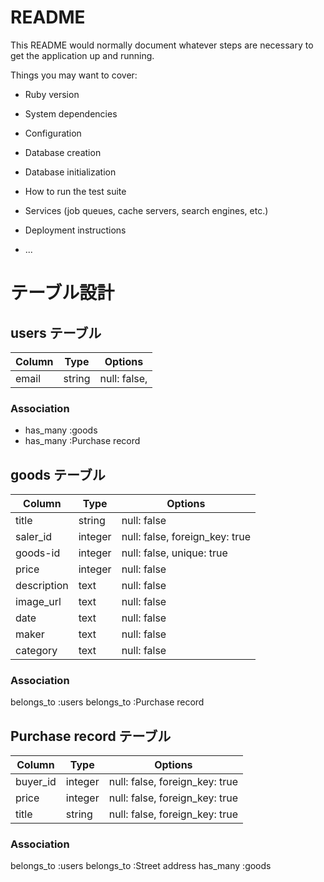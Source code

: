# README

This README would normally document whatever steps are necessary to get the
application up and running.

Things you may want to cover:

* Ruby version

* System dependencies

* Configuration

* Database creation

* Database initialization

* How to run the test suite

* Services (job queues, cache servers, search engines, etc.)

* Deployment instructions

* ...


# テーブル設計

## users テーブル

| Column   | Type   | Options     |
| -------- | ------ | ----------- |
| email    | string | null: false,|

### Association

- has_many :goods
- has_many :Purchase record


## goods テーブル

| Column      | Type    | Options                        |
| ------      | ------  | -----------                    |
| title       | string  | null: false                    |
| saler_id    | integer | null: false, foreign_key: true |
| goods-id    | integer | null: false, unique: true      |
| price       | integer | null: false                    |
| description | text    | null: false                    |
| image_url   | text    | null: false                    |
| date        | text    | null: false                    |
| maker       | text    | null: false                    |
| category    | text    | null: false                    |
### Association

  belongs_to :users
  belongs_to :Purchase record
##  Purchase record テーブル

| Column        | Type    | Options                         |
| ------        | ------  | -----------                     |
| buyer_id      | integer | null: false, foreign_key: true  |
| price         | integer | null: false, foreign_key: true  |
| title         | string  | null: false, foreign_key: true  |
### Association

  belongs_to :users
  belongs_to :Street address
  has_many :goods